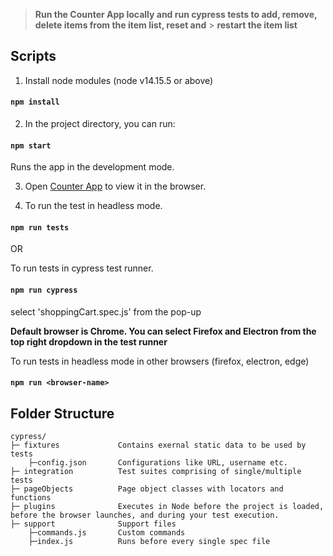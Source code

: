 > **Run the Counter App locally and run cypress tests to add, remove, delete items from the item list, reset and** > **restart the item list**

## Scripts

1. Install node modules (node v14.15.5 or above)

#### `npm install`

2. In the project directory, you can run:

#### `npm start`

Runs the app in the development mode.

3. Open [Counter App](http://localhost:3000) to view it in the browser.

4. To run the test in headless mode.

#### `npm run tests`

OR

To run tests in cypress test runner.

#### `npm run cypress`

select 'shoppingCart.spec.js' from the pop-up

**Default browser is Chrome. You can select Firefox and Electron from the top right dropdown in the test runner**

To run tests in headless mode in other browsers (firefox, electron, edge)

#### `npm run <browser-name>`

## Folder Structure

	cypress/
	├─ fixtures	  			Contains exernal static data to be used by tests
	    ├─config.json		Configurations like URL, username etc.
	├─ integration 			Test suites comprising of single/multiple tests		
	├─ pageObjects			Page object classes with locators and functions		
	├─ plugins				Executes in Node before the project is loaded, before the browser launches, and during your test execution.	
	├─ support				Support files	
	    ├─commands.js    	Custom commands	
        ├─index.js		    Runs before every single spec file
